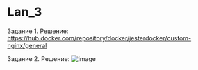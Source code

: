 # Lan_3

Задание 1. Решение:
https://hub.docker.com/repository/docker/jesterdocker/custom-nginx/general

Задание 2. Решение:
![image](https://github.com/user-attachments/assets/6aa1b936-bdc6-4c68-b8ee-bc4864a9652c)
